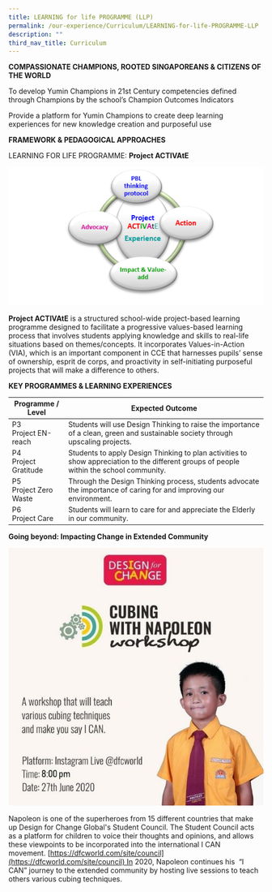 ```yaml
---
title: LEARNING for life PROGRAMME (LLP)
permalink: /our-experience/Curriculum/LEARNING-for-life-PROGRAMME-LLP
description: ""
third_nav_title: Curriculum
---
```

**COMPASSIONATE CHAMPIONS, ROOTED SINGAPOREANS & CITIZENS OF THE WORLD**


To develop Yumin Champions in 21st Century competencies defined through Champions by the school’s Champion Outcomes Indicators

  

Provide a platform for Yumin Champions to create deep learning experiences for new knowledge creation and purposeful use

**FRAMEWORK & PEDAGOGICAL APPROACHES**

LEARNING FOR LIFE PROGRAMME: **Project ACTIVAtE**

![](/images/LLP%20-%20ACTIVATE.png)  

**Project ACTIVAtE** is a structured school-wide project-based learning programme designed to facilitate a progressive values-based learning process that involves students applying knowledge and skills to real-life situations based on themes/concepts. It incorporates Values-in-Action (VIA), which is an important component in CCE that harnesses pupils’ sense of ownership, esprit de corps, and proactivity in self-initiating purposeful projects that will make a difference to others. 

  

**KEY PROGRAMMES & LEARNING EXPERIENCES**



| Programme / Level  | Expected Outcome |
| -------- | -------- | 
| P3 <br> Project EN-reach     | Students will use Design Thinking to raise the importance of a clean, green and sustainable society through upscaling projects.     | 
| P4 <br> Project Gratitude | Students to apply Design Thinking to plan activities to show appreciation to the different groups of people within the school community.
| P5 <br> Project Zero Waste | Through the Design Thinking process, students advocate the importance of caring for and improving our environment.
| P6 <br> Project Care | Students will learn to care for and appreciate the Elderly in our community.

**Going beyond: Impacting Change in Extended Community**

![](/images/LLP2020.jpg)

Napoleon is one of the superheroes from 15 different countries that make up Design for Change Global's Student Council. The Student Council acts as a platform for children to voice their thoughts and opinions, and allows these viewpoints to be incorporated into the international I CAN movement. [https://dfcworld.com/site/council](https://dfcworld.com/site/council) In 2020, Napoleon continues his  “I CAN” journey to the extended community by hosting live sessions to teach others various cubing techniques.

